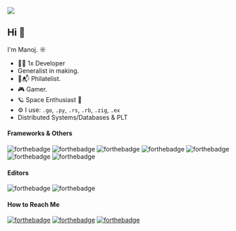 ![](https://visitor-badge-reloaded.herokuapp.com/badge?page_id=hindenbug&color=55acb7&style=for-the-badge&logo=Github)

## Hi 👋

<!--
**hindenbug/hindenbug** is a ✨ _special_ ✨ repository because its `README.md` (this file) appears on your GitHub profile.
-->
<p>I'm Manoj. ☼
</br>

* 👨‍💻 1x Developer
* Generalist in making.
* 📮📬 Philatelist.
* 🎮 Gamer.
* 🪐 Space Enthusiast 🚀
* ⚙️ I use: `.go`, `.py`, `.rs`, `.rb`, `.zig`, `.ex`
* Distributed Systems/Databases & PLT
</p>


#### Frameworks & Others

![forthebadge](https://img.shields.io/badge/PostgreSQL-316192?style=for-the-badge&logo=postgresql&logoColor=white) 
![forthebadge](https://img.shields.io/badge/MySQL-4479A1?style=for-the-badge&logo=mysql&logoColor=white)
![forthebadge](https://img.shields.io/badge/MariaDB-003545?style=for-the-badge&logo=mariadb&logoColor=white)
![forthebadge](https://img.shields.io/badge/AWS-232F3E?style=for-the-badge&logo=amazon-aws&logoColor=white)
![forthebadge](https://img.shields.io/badge/terraform-623CE4?style=for-the-badge&logo=terraform&logoColor=white)
![forthebadge](https://img.shields.io/badge/docker-2496ED?style=for-the-badge&logo=docker&logoColor=white)
![forthebadge](https://img.shields.io/badge/linux-FCC624?style=for-the-badge&logo=linux&logoColor=white)

#### Editors
![forthebadge](https://img.shields.io/badge/emacs-7F5AB6?style=for-the-badge&logo=gnu-emacs&logoColor=white)
![forthebadge](https://img.shields.io/badge/VSCode-007ACC?style=for-the-badge&logo=visual-studio-code&logoColor=white)

#### How to Reach Me

[![forthebadge](https://img.shields.io/badge/twitter-%231DA1F2.svg?&style=for-the-badge&logo=twitter&logoColor=white)](https://twitter.com/_hindenbug) 
[![forthebadge](https://img.shields.io/badge/linkedin-%230077B5.svg?&style=for-the-badge&logo=linkedin&logoColor=white)](https://linkedin.com/manojk27)
[![forthebadge](https://img.shields.io/badge/stack_overflow-FE7A16?style=for-the-badge&logo=stack-overflow&logoColor=white)](https://stackoverflow.com/users/348892/hindenbug)
